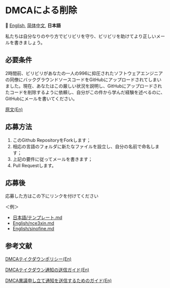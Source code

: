 # DMCAによる削除

:crossed_flags:
[English][EN_US],
[简体中文][ZH_CN],
**日本語**


[EN_US]:README.md
[ZH_CN]:README.zh_cn.md
[JA_JP]:README.ja_jp.md

私たちは自分なりのやり方でビリビリを守り、ビリビリを助けてより正しいメールを書きましょう。

## 必要条件

2時間前、ビリビリがあなたの一人の996に抑圧されたソフトウェアエンジニアの同僚にバックグラウンドソースコードをGitHubにアップロードされてしまいました。現在、あなたはこの厳しい状況を説明し、GitHubにアップロードされたコードを削除するように依頼し、自分がこの件から学んだ経験を述べるのに、GitHubにメールを書いてください。

[原文(En)](Sample.md)

## 応募方法

1. このGithub RepositoryをForkします； 
2. 相応の言語のフォルダに新たなファイルを設立し、自分の名前で命名します；
3. 上記の要件に従ってメールを書きます；
4. Pull Requestします。

## 応募後
応募した方はこの下にリンクを付けてください

＜例＞
* [日本語/テンプレート.md](日本語/テンプレート.md)
* [English/nce3xin.md](English/nce3xin.md)
* [English/sinofine.md](English/sinofine.md)

## 参考文献

[DMCAテイクダウンポリシー(En)](https://help.github.com/en/articles/dmca-takedown-policy)

[DMCAテイクダウン通知の送信ガイド(En)](https://help.github.com/en/articles/guide-to-submitting-a-dmca-takedown-notice)

[DMCA異議申し立て通知を送信するためのガイド(En)](https://help.github.com/en/articles/guide-to-submitting-a-dmca-counter-notice)
